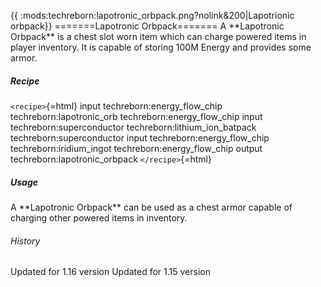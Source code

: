 {{ :mods:techreborn:lapotronic_orbpack.png?nolink&200\|Lapotrionic
orbpack}} =======Lapotronic Orbpack======= A \*\*Lapotronic Orbpack\*\*
is a chest slot worn item which can charge powered items in player
inventory. It is capable of storing 100M Energy and provides some armor.

##### Recipe

`<recipe>`{=html} input techreborn:energy_flow_chip
techreborn:lapotronic_orb techreborn:energy_flow_chip input
techreborn:superconductor techreborn:lithium_ion_batpack
techreborn:superconductor input techreborn:energy_flow_chip
techreborn:iridium_ingot techreborn:energy_flow_chip output
techreborn:lapotronic_orbpack `</recipe>`{=html}

##### Usage

A \*\*Lapotronic Orbpack\*\* can be used as a chest armor capable of
charging other powered items in inventory.

###### History

Updated for 1.16 version Updated for 1.15 version
